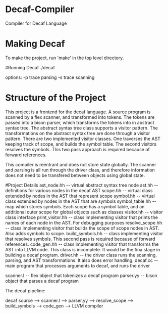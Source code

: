 # Decaf-Compiler
Compiler for Decaf Language

# Making Decaf
To make the project, run 'make' in the top level directory. 

#Running Decaf
./decaf

options:
  -p trace parsing 
  -s trace scanning
  
# Structure of the Project

This project is a frontend for the decaf language. A source program is scanned by a flex scanner, and transformed into tokens.
The tokens are passed into a bison parser, which transforms the tokens into in abstract syntax tree. The abstract syntax tree 
class supports a visitor pattern. The transformations on the abstract syntax tree are done through a visitor pattern. There are 
two implemented visitor classes. One traverses the AST keeping track of scope, and builds the symbol table. The second visitors 
resolves the symbols. This two pass approach is required because of forward references. 

This compiler is reentrant and does not store state globally. The scanner and parsing is all run through the driver class, 
and therefore information does not need to be transfered between objects using global state. 

#Project Details 
ast_node.hh -- virtual abstract syntax tree node 
ast.hh -- definitions for various nodes in the decaf AST
scope.hh -- virtual class extended by nodes in the AST that represent scope 
symbol.hh -- virtual class extended by nodes in the AST that are symbols 
symbol_table.hh -- map which stores symbols. Each scope has a symbol table, and an additional outer scope for global objects 
                   such as classes
visitor.hh -- visitor class interface
print_visitor.hh -- class implementing visitor that prints the names of each node in the AST. For debugging purposes
resolve_scope.hh -- class implementing visitor that builds the scope of scope nodes in AST. Also adds symbols to scope. 
build_symbols.hh -- class implementing visitor that resolves symbols. This second pass is required because of forward references. 
code_gen.hh      -- class implementing visitor that transforms the AST into LLVM code. This class is incomplete. It would be the fina
                    stage in building a decaf program. 
driver.hh        -- the driver class runs the scanning, parsing, and AST transformations. It also does error handling. 
decaf.cc         -- main program that processes arguments to decaf, and runs the driver 

scanner.l        -- flex object that tokenizes a decaf program
parser.yy        -- bison object that parses a decaf program

The decaf pipeline: 

decaf source --> scanner.l --> parser.yy --> resolve_scope --> build_symbols --> code_gen --> LLVM compiler

